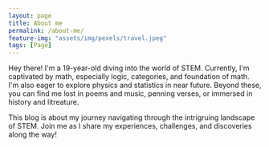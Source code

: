 ```yaml
---
layout: page
title: About me
permalink: /about-me/
feature-img: "assets/img/pexels/travel.jpeg"
tags: [Page]
---
```


Hey there! I'm a 19-year-old diving into the world of STEM. Currently, I'm captivated by math, especially logic, categories, and foundation of math. I'm also eager to explore physics and statistics in near future. Beyond these, you can find me lost in poems and music, penning verses, or immersed in history and litreature.

This blog is about my journey navigating through the intrigruing landscape of STEM. Join me as I share my experiences, challenges, and discoveries along the way!
